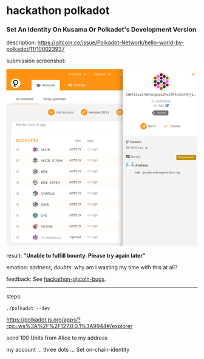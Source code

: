 # hackathon polkadot 

### Set An Identity On Kusama Or Polkadot's Development Version

description: https://gitcoin.co/issue/Polkadot-Network/hello-world-by-polkadot/11/100023937

submission screenshot:

![identity-dev-chain.png](identity-dev-chain.png)

result: **"Unable to fulfill bounty. Please try again later"**

emotion: *sadness*, *doubts*: why am I wasting my time with this at all?

feedback: See [hackathon-gitcoin-bugs](../README.md).

---

steps:

    ./polkadot --dev

https://polkadot.js.org/apps/?rpc=ws%3A%2F%2F127.0.0.1%3A9944#/explorer

send 100 Units from Alice to my address

my account ... three dots ... Set on-chain-identity

